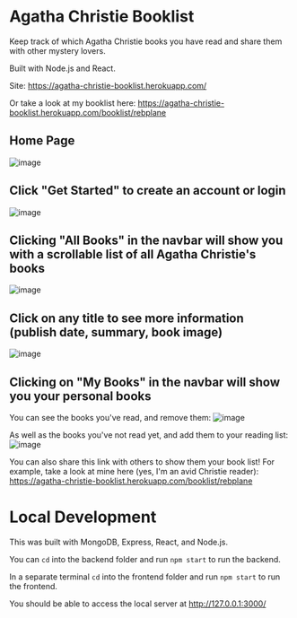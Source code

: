 # Agatha Christie Booklist

Keep track of which Agatha Christie books you have read and share them with other mystery lovers.

Built with Node.js and React.

Site: https://agatha-christie-booklist.herokuapp.com/

Or take a look at my booklist here: https://agatha-christie-booklist.herokuapp.com/booklist/rebplane

## Home Page
![image](https://user-images.githubusercontent.com/83253593/221394126-6b0449cc-672f-4d28-97f3-8246e9146070.png)

## Click "Get Started" to create an account or login
![image](https://user-images.githubusercontent.com/83253593/221394142-d8da3b25-e086-4f60-9709-d8227cfcb32a.png)

## Clicking "All Books" in the navbar will show you with a scrollable list of all Agatha Christie's books
![image](https://user-images.githubusercontent.com/83253593/221394168-cae4899a-2018-4fe1-bd92-8669af9b7729.png)

## Click on any title to see more information (publish date, summary, book image)
![image](https://user-images.githubusercontent.com/83253593/221394186-04fb45b5-678e-4ee8-ad8c-c12bed4d06e8.png)

## Clicking on "My Books" in the navbar will show you your personal books
You can see the books you've read, and remove them:
![image](https://user-images.githubusercontent.com/83253593/221394208-4719b7b3-5727-452f-ad30-85892900b2c6.png)

As well as the books you've not read yet, and add them to your reading list:
![image](https://user-images.githubusercontent.com/83253593/221394226-5b1c46ea-8bf7-4a19-8186-7af73e040745.png)

You can also share this link with others to show them your book list! For example, take a look at mine here (yes, I'm an avid Christie reader): https://agatha-christie-booklist.herokuapp.com/booklist/rebplane

# Local Development
This was built with MongoDB, Express, React, and Node.js.

You can `cd` into the backend folder and run `npm start` to run the backend.

In a separate terminal `cd` into the frontend folder and run `npm start` to run the frontend.

You should be able to access the local server at http://127.0.0.1:3000/
